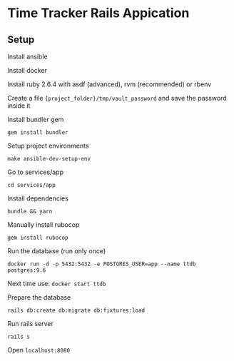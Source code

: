 # Time Tracker Rails Appication

## Setup

Install ansible

Install docker

Install ruby 2.6.4 with asdf (advanced), rvm (recommended) or rbenv

Create a file `{project_folder}/tmp/vault_password` and save the password inside it

Install bundler gem

```
gem install bundler
```

Setup project environments

```
make ansible-dev-setup-env
```

Go to services/app

```
cd services/app
```

Install dependencies

```
bundle && yarn
```

Manually install rubocop

```
gem install rubocop
```

Run the database (run only once)

```
docker run -d -p 5432:5432 -e POSTGRES_USER=app --name ttdb postgres:9.6
```

Next time use: `docker start ttdb`

Prepare the database

```
rails db:create db:migrate db:fixtures:load
```

Run rails server

```
rails s
```

Open `localhost:8080`
